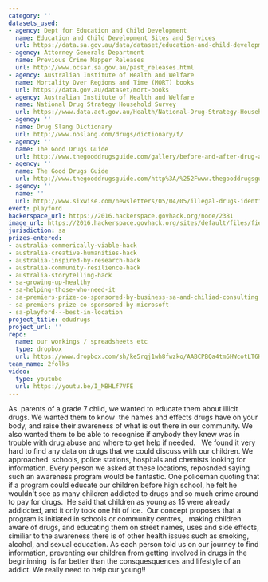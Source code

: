 ```yaml
---
category: ''
datasets_used:
- agency: Dept for Education and Child Development
  name: Education and Child Development Sites and Services
  url: https://data.sa.gov.au/data/dataset/education-and-child-development-sites-and-services/resource/20e183ee-8537-4917-b97c-9687038d469b
- agency: Attorney Generals Department
  name: Previous Crime Mapper Releases
  url: http://www.ocsar.sa.gov.au/past_releases.html
- agency: Australian Institute of Health and Welfare
  name: Mortality Over Regions and Time (MORT) books
  url: https://data.gov.au/dataset/mort-books
- agency: Australian Institute of Health and Welfare
  name: National Drug Strategy Household Survey
  url: https://www.data.act.gov.au/Health/National-Drug-Strategy-Household-Survey-Selected-T/2p27-r96j
- agency: ''
  name: Drug Slang Dictionary
  url: http://www.noslang.com/drugs/dictionary/f/
- agency: ''
  name: The Good Drugs Guide
  url: http://www.thegooddrugsguide.com/gallery/before-and-after-drug-abuse/cocaine-abuse/cocaine-abuse-effects.htm
- agency: ''
  name: The Good Drugs Guide
  url: http://www.thegooddrugsguide.com/http%3A/%252Fwww.thegooddrugsguide.com/gallery/before-and-after-drug-abuse/crystal-meth-abuse/the-risks-of-meth-use.htm
- agency: ''
  name: ''
  url: http://www.sixwise.com/newsletters/05/04/05/illegal-drugs-identification-chart-what-they-look-like--amp-how-to-recognize-their-effects.htm
event: playford
hackerspace_url: https://2016.hackerspace.govhack.org/node/2381
image_url: https://2016.hackerspace.govhack.org/sites/default/files/field/image/IMG_5531_0.jpg
jurisdiction: sa
prizes-entered:
- australia-commerically-viable-hack
- australia-creative-humanities-hack
- australia-inspired-by-research-hack
- australia-community-resilience-hack
- australia-storytelling-hack
- sa-growing-up-healthy
- sa-helping-those-who-need-it
- sa-premiers-prize-co-sponsored-by-business-sa-and-chiliad-consulting
- sa-premiers-prize-co-sponsored-by-microsoft
- sa-playford---best-in-location
project_title: edudrugs
project_url: ''
repo:
  name: our workings / spreadsheets etc
  type: dropbox
  url: https://www.dropbox.com/sh/ke5rqj1wh8fwzko/AABCPBQa4tm6HWcotLT6KOSla?dl=0
team_name: 2folks
video:
  type: youtube
  url: https://youtu.be/I_MBHLf7VFE
---
```


As  parents of a grade 7 child, we wanted to educate them about illicit drugs. We wanted them to know  the names and effects drugs have on your body, and raise their awareness of what is out there in our community. We also wanted them to be able to recognise if anybody they knew was in trouble with drug abuse and where to get help if needed.  
We found it very hard to find any data on drugs that we could discuss with our children. We approached  schools, police stations, hospitals and chemists looking for information. Every person we asked at these locations, reposnded saying such an awareness program would be fantastic. One policeman quoting that if a program could educate our children before high school, he felt he wouldn't see as many children addicted to drugs and so much crime around to pay for drugs.  He said that children as young as 15 were already addidcted, and it only took one hit of ice.  Our concept proposes that a program is initiated in schools or community centres,   making children aware of drugs, and educating them on street names, uses and side effects, similiar to the awareness there is of other health issues such as smoking, alcohol, and sexual education.
As each person told us on our journey to find information, preventing our children from getting involved in drugs in the begininning  is far better than the consquesquences and lifestyle of an addict.
We really need to help our young!!